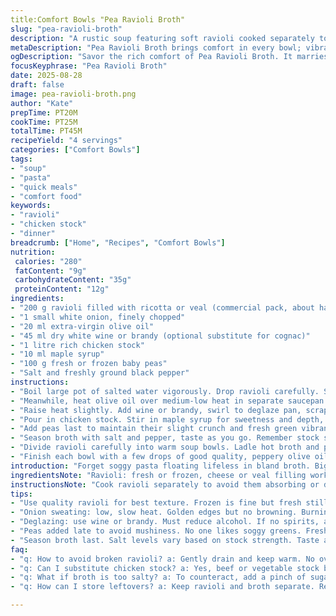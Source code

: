 ```yaml
---
title:Comfort Bowls "Pea Ravioli Broth"
slug: "pea-ravioli-broth"
description: "A rustic soup featuring soft ravioli cooked separately to maintain texture. Onion sweated in oil until translucent releases sugars for depth. Deglazed with optional brandy adds subtle warmth; broth brightened with honey balances richness. Frozen peas introduced late keep their snap and fresh color. Salt and pepper adjusted at the end depending on broth strength. Garnished with drizzle of peppery olive oil. A quick, comforting bowl that respects ingredient integrity and timing to avoid mushy pasta or dull broth."
metaDescription: "Pea Ravioli Broth brings comfort in every bowl; vibrant flavors and textures shine through. Homemade goodness in 45 minutes."
ogDescription: "Savor the rich comfort of Pea Ravioli Broth. It marries tender ravioli and fresh peas in a flavorful, well-balanced broth."
focusKeyphrase: "Pea Ravioli Broth"
date: 2025-08-28
draft: false
image: pea-ravioli-broth.png
author: "Kate"
prepTime: PT20M
cookTime: PT25M
totalTime: PT45M
recipeYield: "4 servings"
categories: ["Comfort Bowls"]
tags:
- "soup"
- "pasta"
- "quick meals"
- "comfort food"
keywords:
- "ravioli"
- "chicken stock"
- "dinner"
breadcrumb: ["Home", "Recipes", "Comfort Bowls"]
nutrition: 
 calories: "280"
 fatContent: "9g"
 carbohydrateContent: "35g"
 proteinContent: "12g"
ingredients:
- "200 g ravioli filled with ricotta or veal (commercial pack, about half 400 g)"
- "1 small white onion, finely chopped"
- "20 ml extra-virgin olive oil"
- "45 ml dry white wine or brandy (optional substitute for cognac)"
- "1 litre rich chicken stock"
- "10 ml maple syrup"
- "100 g fresh or frozen baby peas"
- "Salt and freshly ground black pepper"
instructions:
- "Boil large pot of salted water vigorously. Drop ravioli carefully. Stir lightly to prevent sticking. Cook until just tender, about 2 minutes fewer than package suggests; pasta should have a slight bite, not fully soft. Drain gently to avoid breaking them. Set aside on warm plate under foil."
- "Meanwhile, heat olive oil over medium-low heat in separate saucepan. Add onion, sweat slowly until transparent with faint golden edges but not browned. This step builds sweetness and flavor base. Avoid rushing with high heat or color turns bitter."
- "Raise heat slightly. Add wine or brandy, swirl to deglaze pan, scraping any fond gently. Let alcohol reduce by half, aromatic vapors signal nearing completion."
- "Pour in chicken stock. Stir in maple syrup for sweetness and depth, balancing savory notes from stock and wine. Bring to gentle boil."
- "Add peas last to maintain their slight crunch and fresh green vibrancy. Boil small bubbles flickering across surface. Watch closely, peas cook fast."
- "Season broth with salt and pepper, taste as you go. Remember stock strength varies. Better to under-salt initially, adjust before serving."
- "Divide ravioli carefully into warm soup bowls. Ladle hot broth and peas over pasta so ravioli don’t get soggy sitting in broth too long."
- "Finish each bowl with a few drops of good quality, peppery olive oil for bright richness and aroma."
introduction: "Forget soggy pasta floating lifeless in bland broth. Big pot bubbling, watching water coat each ravioli as it puffs. Onion smells soft, slowly turning clear gold, whispers of caramel. Deglazing with white wine sharpens scent, cuts through that gentle sweetness. Broth gets a sweet touch, maple syrup replacing ordinary sugar for earthier note. Peas tossed in last, popping bright green, like little gems interrupting the rich amber. Oil drizzled last, a peppery hit on the tongue, coaxing out aromas. This is more than simple soup. It's about control. Timing affects texture, flavours layered. Every step matters when you want vibrant, textured soup, not one-dimensional mush. You’ll know when onion is right—soft not burnt. Ravioli tender but holding shape. Broth lively but balanced. Practical, purpose-driven. Nothing excess, everything intentional."
ingredientsNote: "Ravioli: fresh or frozen, cheese or veal filling works well but use quality products to avoid rubbery texture. If no ravioli, small tortellini or agnolotti make fine substitutes. Onion: white or mild yellow; red onion gives too much bite and alters color. Olive oil needs to be fresh and fruity—cheap oil kills the final drizzle effect. White wine or brandy optional; spirit’s role is deglazing and adding complexity, but broth on its own suffices. Maple syrup instead of honey adds deeper caramelised notes, subbing works with agave or light molasses. Peas: frozen is perfectly fine; fresh if in season for brightness. Chicken stock stronger flavor binds all, but beef or vegetable stock can work if well seasoned. Salt sparingly; stocks vary wildly in saltiness. Fresh cracked pepper best for finish, no powdered stuff. Small tweaks in ingredients shift the soup’s personality more than quantities alone."
instructionsNote: "Cook ravioli separately to avoid them absorbing or diluting broth. Overcooked pasta disintegrates and ruins texture. Sweating onion slowly extracts natural sweetness; high heat here is enemy, burns too fast and curdles oil. Deglaze immediately once onion softens; alcohol evaporates, leaving only flavor, don’t skip or you lose depth. Add maple syrup into broth; this balances acidity and gives slippery mouthfeel. Peas added at the last moment avoid sogginess; they should remain slightly firm and bright green. Salt late, after tasting broth and considering salt level in ravioli filling and stock. Serve immediately. Olive oil drizzle adds a final aroma and silky note; use right before serving or it loses freshness. Avoid mixing all too early to prevent loss of texture and flavor clarity. If no cognac/wine available, just omit and add pinch of lemon zest for lift."
tips:
- "Use quality ravioli for best texture. Frozen is fine but fresh still rules. Look for ricotta or veal filling. Substitutes: small tortellini work, or agnolotti."
- "Onion sweating: low, slow heat. Golden edges but no browning. Burning spoils sweetness—don’t rush it. Listen for that soft sizzle, smell the fragrance changing."
- "Deglazing: use wine or brandy. Must reduce alcohol. If no spirits, a splash of lemon juice may lift flavors. Add it right after onion is soft."
- "Peas added late to avoid mushiness. No one likes soggy greens. Fresh if in season; otherwise, frozen is fine. They should pop when you eat them."
- "Season broth last. Salt levels vary based on stock strength. Taste as you go. Under-season if unsure; adjust before serving. Fresh cracked pepper cautioned too."
faq:
- "q: How to avoid broken ravioli? a: Gently drain and keep warm. No overcrowding. Use a large pot. Don’t stir too hard while cooking."
- "q: Can I substitute chicken stock? a: Yes, beef or vegetable stock both work. Just ensure they are well seasoned. Stock impacts overall flavor."
- "q: What if broth is too salty? a: To counteract, add a pinch of sugar or maple syrup to balance. Add more liquid if needed, dilute carefully."
- "q: How can I store leftovers? a: Keep ravioli and broth separate. Refrigerate for two days max. Ravioli soggies fast. Reheat carefully to not overcook."

---
```

